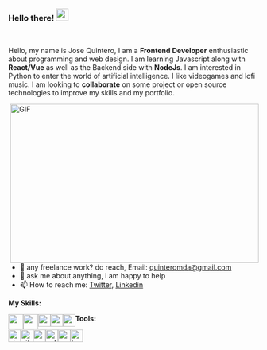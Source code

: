 <!---
deividcode/deividcode is a ✨ special ✨ repository because its `README.md` (this file) appears on your GitHub profile.
You can click the Preview link to take a look at your changes.
--->

### Hello there! <img src="https://media.giphy.com/media/hvRJCLFzcasrR4ia7z/giphy.gif" width="25px">

<br />

Hello, my name is Jose Quintero, I am a **Frontend Developer** enthusiastic about programming and web design. I am learning Javascript along with **React/Vue** as well as the Backend side with **NodeJs**. I am interested in Python to enter the world of artificial intelligence. I like videogames and lofi music. I am looking to **collaborate** on some project or open source technologies to improve my skills and my portfolio.

<img align="right" alt="GIF" src="https://user-images.githubusercontent.com/54855093/160256385-ecdcdfde-2d14-48e1-8ec5-52991684eb20.gif" width="500" height="320" />  

- 💼 any freelance work? do reach, Email: quinteromda@gmail.com
- 💬 ask me about anything, i am happy to help
- :mailbox: How to reach me: <a href="https://twitter.com/deividCoder">Twitter</a>, <a href="www.linkedin.com/in/jose-quintero-martinez">Linkedin</a>

**My Skills:**  

<img style="float: left;" width="30" height="30" src="https://user-images.githubusercontent.com/54855093/160245113-504f7a91-a1b6-402b-83dc-507173b51d1f.svg">         <img style="float: left;" width="30" height="30" float="left" src="https://user-images.githubusercontent.com/54855093/160245342-e95ab13c-593a-4cde-aba9-31fa698a0456.svg"> <img style="float: left;" width="25" height="25" float="left" src="https://user-images.githubusercontent.com/54855093/160245350-0b1c9d2f-28bb-4c6d-a8a2-5196a33e919a.svg"> <img style="float: left;" width="25" height="25" float="left" src="https://user-images.githubusercontent.com/54855093/160255649-6438b801-3133-459d-b305-d055d93a34c9.svg"> <img style="float: left;" width="25" height="25" float="left" src="https://user-images.githubusercontent.com/54855093/160256094-2540d596-eac0-4356-9cee-7525d5fed55a.svg">


**Tools:**  

<img style="float: left;" width="25" height="25" alt="visual-studio-code" src="https://user-images.githubusercontent.com/54855093/160255714-f0dc2d15-03b7-401b-8d53-c3d5640a7299.svg"> <img style="float: left;" width="25" height="25" alt="vitejs" src="https://user-images.githubusercontent.com/54855093/160255716-85563851-c33e-4765-b604-4847c9d4dec1.svg"> <img style="float: left;" width="25" height="25" alt="postcss" src="https://user-images.githubusercontent.com/54855093/160255709-5452b50f-9e0a-4a4a-a025-d819d2d20e86.svg"> <img style="float: left;" width="25" height="25" alt="eslint" src="https://user-images.githubusercontent.com/54855093/160255720-e9906188-3ebd-465a-a3ad-fc066a96b8bb.svg"> <img style="float: left;" width="25" height="25" alt="prettier" src="https://user-images.githubusercontent.com/54855093/160255710-9b204623-7bd9-461e-af1f-e2b3a49820af.svg"> <img style="float: left;" width="25" height="25" alt="babel" src="https://user-images.githubusercontent.com/54855093/160255717-4f84bd46-808c-4b50-8fe8-4cc9d2a3a1aa.svg">


